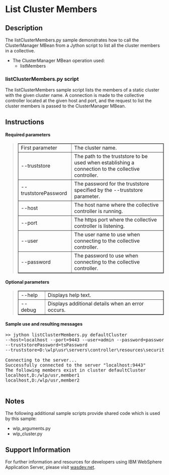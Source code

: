 # List Cluster Members

## Description

The listClusterMembers.py sample demonstrates how to call the ClusterManager MBean from a Jython script to list all the cluster members in a collective.

*   The ClusterManager MBean operation used:
    *   listMembers

### listClusterMembers.py script

The listClusterMembers sample script lists the members of a static cluster with the given cluster name. A connection is made to the collective controller located at the given host and port, and the request to list the cluster members is passed to the ClusterManager MBean.


## Instructions

#### Required parameters

> <table border="1" cellpadding="5">
> 
> <tbody>
> 
> <tr>
> 
> <td>First parameter</td>
> 
> <td>The cluster name.</td>
> 
> </tr>
> 
> <tr>
> 
> <td>--truststore</td>
> 
> <td>The path to the truststore to be used when establishing a connection to the collective controller.</td>
> 
> </tr>
> 
> <tr>
> 
> <td>--truststorePassword</td>
> 
> <td>The password for the truststore specified by the --truststore parameter.</td>
> 
> </tr>
> 
> <tr>
> 
> <td>--host</td>
> 
> <td>The host name where the collective controller is running.</td>
> 
> </tr>
> 
> <tr>
> 
> <td>--port</td>
> 
> <td>The https port where the collective controller is listening.</td>
> 
> </tr>
> 
> <tr>
> 
> <td>--user</td>
> 
> <td>The user name to use when connecting to the collective controller.</td>
> 
> </tr>
> 
> <tr>
> 
> <td>--password</td>
> 
> <td>The password to use when connecting to the collective controller.</td>
> 
> </tr>
> 
> </tbody>
> 
> </table>

#### Optional parameters

> <table border="1" cellpadding="5">
> 
> <tbody>
> 
> <tr>
> 
> <td>--help</td>
> 
> <td>Displays help text.</td>
> 
> </tr>
> 
> <tr>
> 
> <td>--debug</td>
> 
> <td>Displays additional details when an error occurs.</td>
> 
> </tr>
> 
> </tbody>
> 
> </table>

#### Sample use and resulting messages

<pre class="code">>> jython listClusterMembers.py defaultCluster
--host=localhost --port=9443 --user=admin --password=password
--truststorePassword=tsPassword
--truststore=D:\wlp\usr\servers\controller\resources\security\key.jks

Connecting to the server...
Successfully connected to the server "localhost:9443"
The following members exist in cluster defaultCluster
localhost,D:/wlp/usr,member1
localhost,D:/wlp/usr,member2
    </pre>


## Notes

The following additional sample scripts provide shared code which is used by this sample:

*   wlp_arguments.py
*   wlp_cluster.py

</div>

## Support Information

For further information and resources for developers using IBM WebSphere Application Server, please visit [wasdev.net](http://wasdev.net).

